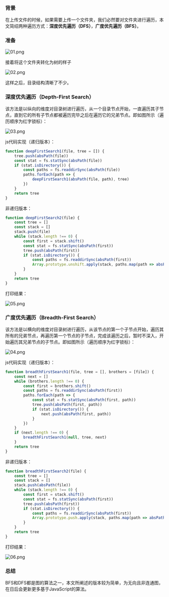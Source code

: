 ### 背景

在上传文件的时候，如果需要上传一个文件夹，我们必然要对文件夹进行遍历，本文简绍两种遍历方式：**深度优先遍历（DFS）**，**广度优先遍历（BFS）**。

### 准备

![01.png](./assets/04/01.png)



接着将这个文件夹转化为树的样子

![02.png](./assets/04/02.png)

这样之后，目录结构清晰了不少。

### 深度优先遍历（Depth-First Search）

该方法是以纵向的维度对目录树进行遍历，从一个目录节点开始，一直遍历其子节点，直到它的所有子节点都被遍历完毕之后在遍历它的兄弟节点。即如图所示（遍历顺序为红字锁标）：

![03.png](./assets/04/03.png)

js代码实现（递归版本）：

```javascript
function deepFirstSearch1(file, tree = []) {
    tree.push(absPath(file))
    const stat = fs.statSync(absPath(file))
    if (stat.isDirectory()) {
        const paths = fs.readdirSync(absPath(file))
        paths.forEach(path => {
            deepFirstSearch1(absPath(file, path), tree)
        })
    }
    return tree
}
```

非递归版本：

```javascript
function deepFirstSearch2(file) {
    const tree = []
    const stack = []
    stack.push(file)
    while (stack.length !== 0) {
        const first = stack.shift()
        const stat = fs.statSync(absPath(first))
        tree.push(absPath(first))
        if (stat.isDirectory()) {
            const paths = fs.readdirSync(absPath(first))
            Array.prototype.unshift.apply(stack, paths.map(path => absPath(first, path)))
        }
    }
    return tree
}
```

打印结果：

![05.png](./assets/04/05.png)

### 广度优先遍历（Breadth-First Search）

该方法是以横向的维度对目录树进行遍历，从该节点的第一个子节点开始，遍历其所有的兄弟节点，再遍历第一个节点的子节点，完成该遍历之后，暂时不深入，开始遍历其兄弟节点的子节点。即如图所示（遍历顺序为红字锁标）：

![04.png](./assets/04/04.png)

js代码实现（递归版本）：

```javascript
function breadthFirstSearch1(file, tree = [], brothers = [file]) {
    const next = []
    while (brothers.length !== 0) {
        const first = brothers.shift()
        const paths = fs.readdirSync(absPath(first))
        paths.forEach(path => {
            const stat = fs.statSync(absPath(first, path))
            tree.push(absPath(first, path))
            if (stat.isDirectory()) {
                next.push(absPath(first, path))
            }
        })
    }
    if (next.length !== 0) {
        breadthFirstSearch1(null, tree, next)
    }
    return tree
}
```

非递归版本：

```javascript
function breadthFirstSearch2(file) {
    const tree = []
    const stack = []
    stack.push(absPath(file))
    while (stack.length !== 0) {
        const first = stack.shift()
        const stat = fs.statSync(absPath(first))
        tree.push(absPath(first))
        if (stat.isDirectory()) {
            const paths = fs.readdirSync(absPath(first))
            Array.prototype.push.apply(stack, paths.map(path => absPath(first, path)))
        }
    }
    return tree
}
```

打印结果：

![06.png](./assets/04/06.png)

### 总结

BFS和DFS都是图的算法之一，本文所阐述的版本较为简单，为无向且非连通图，在日后会更新更多基于JavaScript的算法。